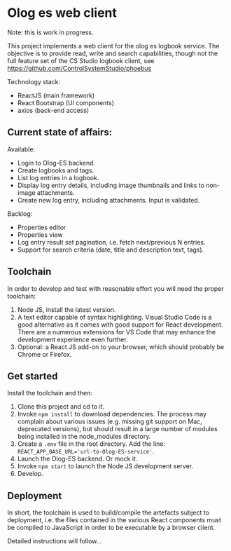 # Olog es web client

Note: this is work in progress. 

This project implements a web client for the olog es logbook service. The objective is to provide read, write and search capabilities, though not the full feature set of the CS Studio logbook client, see https://github.com/ControlSystemStudio/phoebus

Technology stack:
* ReactJS (main framework)
* React Bootstrap (UI components)
* axios (back-end access)

## Current state of affairs:

Available:
* Login to Olog-ES backend.
* Create logbooks and tags.
* List log entries in a logbook.
* Display log entry details, including image thumbnails and links to non-image attachments.
* Create new log entry, including attachments. Input is validated.

Backlog:
* Properties editor
* Properties view
* Log entry result set pagination, i.e. fetch next/previous N entries.
* Support for search criteria (date, title and description text, tags).

## Toolchain

In order to develop and test with reasonable effort you will need the proper toolchain:

1) Node JS, install the latest version.
2) A text editor capable of syntax highlighting. Visual Studio Code is a good alternative as it comes with good support for React development. There are a numerous extensions for VS Code that may enhance the development experience even further.
3) Optional: a React JS add-on to your browser, which should probably be Chrome or Firefox.

## Get started

Install the toolchain and then:

1) Clone this project and cd to it.
2) Invoke ``npm install`` to download dependencies. The process may complain about various issues (e.g. missing git support on Mac, deprecated versions), but should result in a large number of modules being installed in the node_modules directory.
3) Create a ``.env`` file in the root directory. Add the line:
   ``REACT_APP_BASE_URL='url-to-Olog-ES-service'``.
4) Launch the Olog-ES backend. Or mock it.
5) Invoke ``npm start`` to launch the Node JS development server.
6) Develop.

## Deployment

In short, the toolchain is used to build/compile the artefacts subject to deployment, i.e. the files contained in the various React components must be compiled to JavaScript in order to be executable by a browser client. 

Detailed instructions will follow...




